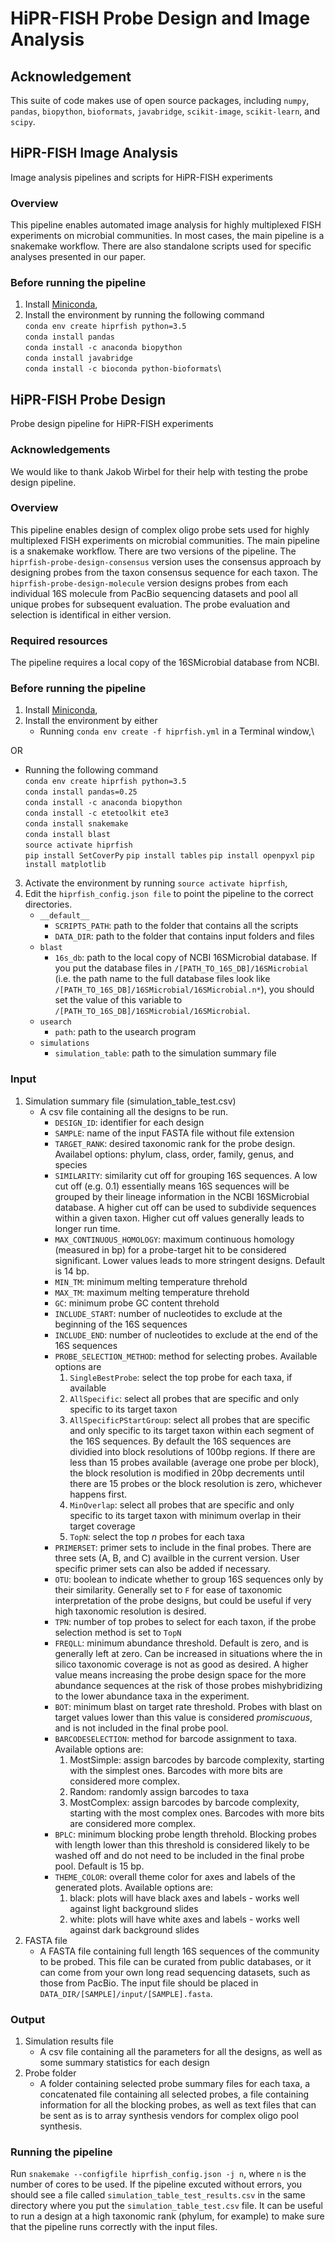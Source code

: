 # HiPR-FISH Probe Design and Image Analysis 

## Acknowledgement
This suite of code makes use of open source packages, including `numpy`, `pandas`, `biopython`, `bioformats`, `javabridge`, `scikit-image`, `scikit-learn`, and `scipy`.

## HiPR-FISH Image Analysis
Image analysis pipelines and scripts for HiPR-FISH experiments

### Overview

This pipeline enables automated image analysis for highly multiplexed FISH experiments on microbial communities. In most cases, the main pipeline is a snakemake workflow. There are also standalone scripts used for specific analyses presented in our paper.

### Before running the pipeline
1. Install [Miniconda](https://docs.conda.io/en/latest/miniconda.html),
2. Install the environment by running the following command\
     `conda env create hiprfish python=3.5`\
     `conda install pandas`\
     `conda install -c anaconda biopython`\
     `conda install javabridge`\
     `conda install -c bioconda python-bioformats`\

## HiPR-FISH Probe Design
Probe design pipeline for HiPR-FISH experiments

### Acknowledgements
We would like to thank Jakob Wirbel for their help with testing the probe design pipeline. 

### Overview

This pipeline enables design of complex oligo probe sets used for highly multiplexed FISH experiments on microbial communities. The main pipeline is a snakemake workflow. There are two versions of the pipeline. The `hiprfish-probe-design-consensus` version uses the consensus approach by designing probes from the taxon consensus sequence for each taxon. The `hiprfish-probe-design-molecule` version designs probes from each individual 16S molecule from PacBio sequencing datasets and pool all unique probes for subsequent evaluation. The probe evaluation and selection is identifical in either version.  

### Required resources

The pipeline requires a local copy of the 16SMicrobial database from NCBI.

### Before running the pipeline
1. Install [Miniconda](https://docs.conda.io/en/latest/miniconda.html),
2. Install the environment by either
   - Running `conda env create -f hiprfish.yml` in a Terminal window,\

  OR

   - Running the following command\
     `conda env create hiprfish python=3.5`\
     `conda install pandas=0.25`\
     `conda install -c anaconda biopython`\
     `conda install -c etetoolkit ete3`\
     `conda install snakemake`\
     `conda install blast`\
     `source activate hiprfish`\
     `pip install SetCoverPy`
     `pip install tables`
     `pip install openpyxl`
     `pip install matplotlib`
     

3. Activate the environment by running `source activate hiprfish`,
4. Edit the `hiprfish_config.json file` to point the pipeline to the correct directories.
   - `__default__`
      * `SCRIPTS_PATH`: path to the folder that contains all the scripts
      * `DATA_DIR`: path to the folder that contains input folders and files
   - `blast`
      * `16s_db`: path to the local copy of NCBI 16SMicrobial database. If you put the database files in `/[PATH_TO_16S_DB]/16SMicrobial` (i.e. the path name to the full database files look like `/[PATH_TO_16S_DB]/16SMicrobial/16SMicrobial.n*`), you should set the value of this variable to `/[PATH_TO_16S_DB]/16SMicrobial/16SMicrobial`.
   -  `usearch`
      * `path`: path to the usearch program
   - `simulations`
      * `simulation_table`: path to the simulation summary file

### Input
1. Simulation summary file (simulation_table_test.csv)
   - A csv file containing all the designs to be run.
      * `DESIGN_ID`: identifier for each design
      * `SAMPLE`: name of the input FASTA file without file extension
      * `TARGET_RANK`: desired taxonomic rank for the probe design. Availabel options: phylum, class, order, family, genus, and species
      * `SIMILARITY`: similarity cut off for grouping 16S sequences. A low cut off (e.g. 0.1) essentially means 16S sequences will be grouped by their lineage information in the NCBI 16SMicrobial database. A higher cut off can be used to subdivide sequences within a given taxon. Higher cut off values generally leads to longer run time.
      * `MAX_CONTINUOUS_HOMOLOGY`: maximum continuous homology (measured in bp) for a probe-target hit to be considered significant. Lower values leads to more stringent designs. Default is 14 bp.
      * `MIN_TM`: minimum melting temperature threhold
      * `MAX_TM`: maximum melting temperature threhold
      * `GC`: minimum probe GC content threhold
      * `INCLUDE_START`: number of nucleotides to exclude at the beginning of the 16S sequences
      * `INCLUDE_END`: number of nucleotides to exclude at the end of the 16S sequences
      * `PROBE_SELECTION_METHOD`: method for selecting probes. Available options are
         1. `SingleBestProbe`: select the top probe for each taxa, if available
         2. `AllSpecific`: select all probes that are specific and only specific to its target taxon
         3. `AllSpecificPStartGroup`: select all probes that are specific and only specific to its target taxon within each segment of the 16S sequences. By default the 16S sequences are dividied into block resolutions of 100bp regions. If there are less than 15 probes available (average one probe per block), the block resolution is modified in 20bp decrements until there are 15 probes or the block resolution is zero, whichever happens first.
         4. `MinOverlap`: select all probes that are specific and only specific to its target taxon with minimum overlap in their target coverage
         5. `TopN`: select the top *n* probes for each taxa
       * `PRIMERSET`: primer sets to include in the final probes. There are three sets (A, B, and C) availble in the current version. User specific primer sets can also be added if necessary.
       * `OTU`: boolean to indicate whether to group 16S sequences only by their similarity. Generally set to `F` for ease of taxonomic interpretation of the probe designs, but could be useful if very high taxonomic resolution is desired.
       * `TPN`: number of top probes to select for each taxon, if the probe selection method is set to `TopN`
       * `FREQLL`: minimum abundance threshold. Default is zero, and is generally left at zero. Can be increased in situations where the in silico taxonomic coverage is not as good as desired. A higher value means increasing the probe design space for the more abundance sequences at the risk of those probes mishybridizing to the lower abundance taxa in the experiment.
       * `BOT`: minimum blast on target rate threshold. Probes with blast on target values lower than this value is considered *promiscuous*, and is not included in the final probe pool.
       * `BARCODESELECTION`: method for barcode assignment to taxa. Available options are:
         1. MostSimple: assign barcodes by barcode complexity, starting with the simplest ones. Barcodes with more bits are considered more complex.
         2. Random: randomly assign barcodes to taxa
         3. MostComplex: assign barcodes by barcode complexity, starting with the most complex ones. Barcodes with more bits are considered more complex.
       * `BPLC`: minimum blocking probe length threhold. Blocking probes with length lower than this threshold is considered likely to be washed off and do not need to be included in the final probe pool. Default is 15 bp.
       * `THEME_COLOR`: overall theme color for axes and labels of the generated plots. Available options are:
          1. black: plots will have black axes and labels - works well against light background slides
          2. white: plots will have white axes and labels - works well against dark background slides
2. FASTA file
   - A FASTA file containing full length 16S sequences of the community to be probed. This file can be curated from public databases, or it can come from your own long read sequencing datasets, such as those from PacBio. The input file should be placed in `DATA_DIR/[SAMPLE]/input/[SAMPLE].fasta`.


### Output

1. Simulation results file
   - A csv file containing all the parameters for all the designs, as well as some summary statistics for each design
2. Probe folder
   - A folder containing selected probe summary files for each taxa, a concatenated file containing all selected probes, a file containing information for all the blocking probes, as well as text files that can be sent as is to array synthesis vendors for complex oligo pool synthesis.

### Running the pipeline
Run `snakemake --configfile hiprfish_config.json -j n`, where `n` is the number of cores to be used. If the pipeline excuted without errors, you should see a file called `simulation_table_test_results.csv` in the same directory where you put the `simulation_table_test.csv` file. It can be useful to run a design at a high taxonomic rank (phylum, for example) to make sure that the pipeline runs correctly with the input files.

